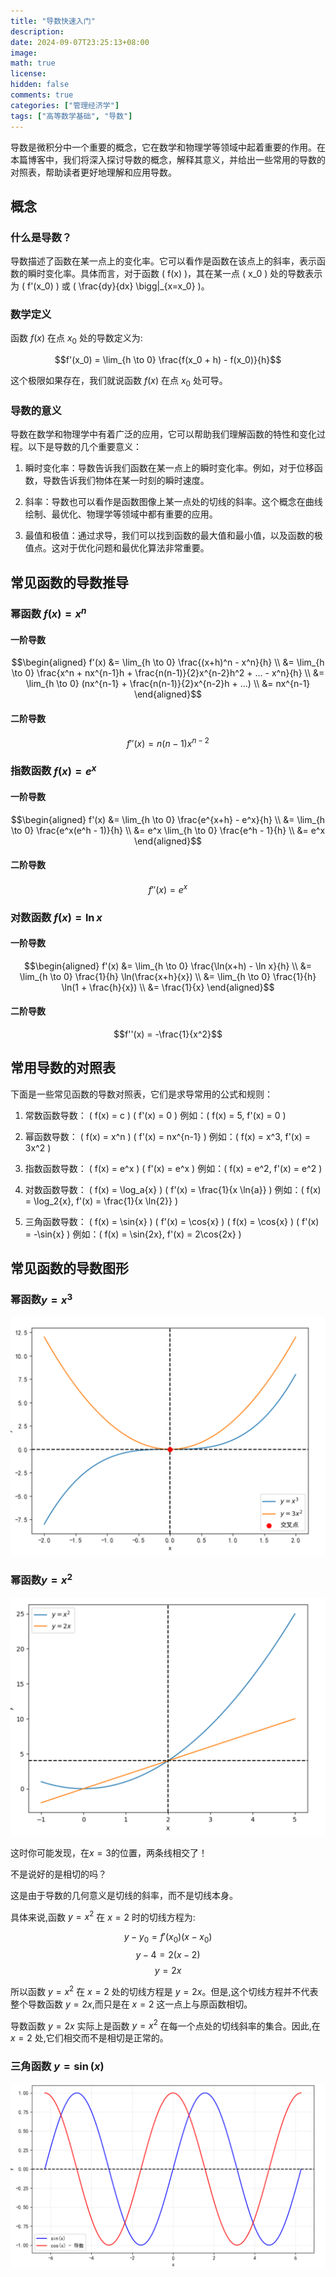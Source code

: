 ```yaml
---
title: "导数快速入门"
description: 
date: 2024-09-07T23:25:13+08:00
image: 
math: true
license: 
hidden: false
comments: true
categories: ["管理经济学"]
tags: ["高等数学基础", "导数"]
---
```


导数是微积分中一个重要的概念，它在数学和物理学等领域中起着重要的作用。在本篇博客中，我们将深入探讨导数的概念，解释其意义，并给出一些常用的导数的对照表，帮助读者更好地理解和应用导数。

## 概念

### 什么是导数？

导数描述了函数在某一点上的变化率。它可以看作是函数在该点上的斜率，表示函数的瞬时变化率。具体而言，对于函数 \( f(x) \)，其在某一点 \( x_0 \) 处的导数表示为 \( f'(x_0) \) 或 \( \frac{dy}{dx} \bigg|_{x=x_0} \)。

### 数学定义

函数 $f(x)$ 在点 $x_0$ 处的导数定义为:

$$f'(x_0) = \lim_{h \to 0} \frac{f(x_0 + h) - f(x_0)}{h}$$

这个极限如果存在，我们就说函数 $f(x)$ 在点 $x_0$ 处可导。

### 导数的意义

导数在数学和物理学中有着广泛的应用，它可以帮助我们理解函数的特性和变化过程。以下是导数的几个重要意义：

1. 瞬时变化率：导数告诉我们函数在某一点上的瞬时变化率。例如，对于位移函数，导数告诉我们物体在某一时刻的瞬时速度。

2. 斜率：导数也可以看作是函数图像上某一点处的切线的斜率。这个概念在曲线绘制、最优化、物理学等领域中都有重要的应用。

3. 最值和极值：通过求导，我们可以找到函数的最大值和最小值，以及函数的极值点。这对于优化问题和最优化算法非常重要。

## 常见函数的导数推导

### 幂函数 $f(x) = x^n$

#### 一阶导数

$$\begin{aligned}
f'(x) &= \lim_{h \to 0} \frac{(x+h)^n - x^n}{h} \\
&= \lim_{h \to 0} \frac{x^n + nx^{n-1}h + \frac{n(n-1)}{2}x^{n-2}h^2 + ... - x^n}{h} \\
&= \lim_{h \to 0} (nx^{n-1} + \frac{n(n-1)}{2}x^{n-2}h + ...) \\
&= nx^{n-1}
\end{aligned}$$

#### 二阶导数

$$f''(x) = n(n-1)x^{n-2}$$

### 指数函数 $f(x) = e^x$

#### 一阶导数

$$\begin{aligned}
f'(x) &= \lim_{h \to 0} \frac{e^{x+h} - e^x}{h} \\
&= \lim_{h \to 0} \frac{e^x(e^h - 1)}{h} \\
&= e^x \lim_{h \to 0} \frac{e^h - 1}{h} \\
&= e^x
\end{aligned}$$

#### 二阶导数

$$f''(x) = e^x$$

### 对数函数 $f(x) = \ln x$

#### 一阶导数

$$\begin{aligned}
f'(x) &= \lim_{h \to 0} \frac{\ln(x+h) - \ln x}{h} \\
&= \lim_{h \to 0} \frac{1}{h} \ln(\frac{x+h}{x}) \\
&= \lim_{h \to 0} \frac{1}{h} \ln(1 + \frac{h}{x}) \\
&= \frac{1}{x}
\end{aligned}$$

#### 二阶导数

$$f''(x) = -\frac{1}{x^2}$$

## 常用导数的对照表
下面是一些常见函数的导数对照表，它们是求导常用的公式和规则：

1. 常数函数导数：
   \( f(x) = c \)
   \( f'(x) = 0 \)
   例如：\( f(x) = 5, f'(x) = 0 \)

2. 幂函数导数：
   \( f(x) = x^n \)
   \( f'(x) = nx^{n-1} \)
   例如：\( f(x) = x^3, f'(x) = 3x^2 \)

3. 指数函数导数：
   \( f(x) = e^x \)
   \( f'(x) = e^x \)
   例如：\( f(x) = e^2, f'(x) = e^2 \)

4. 对数函数导数：
   \( f(x) = \log_a{x} \)
   \( f'(x) = \frac{1}{x \ln{a}} \)
   例如：\( f(x) = \log_2{x}, f'(x) = \frac{1}{x \ln{2}} \)

5. 三角函数导数：
   \( f(x) = \sin{x} \)
   \( f'(x) = \cos{x} \)
   \( f(x) = \cos{x} \)
   \( f'(x) = -\sin{x} \)
   例如：\( f(x) = \sin{2x}, f'(x) = 2\cos{2x} \)

## 常见函数的导数图形

### 幂函数$y=x^3$

![](/images/math/001.png)

### 幂函数$y=x^2$

![](/images/math/002.png)

这时你可能发现，在$x=3$的位置，两条线相交了！

不是说好的是相切的吗？

这是由于导数的几何意义是切线的斜率，而不是切线本身。

具体来说,函数 $y=x^2$ 在 $x=2$ 时的切线方程为:

$$y - y_0 = f'(x_0)(x - x_0)$$
$$y - 4 = 2(x - 2)$$
$$y = 2x$$

所以函数 $y=x^2$ 在 $x=2$ 处的切线方程是 $y=2x$。但是,这个切线方程并不代表整个导数函数 $y=2x$,而只是在 $x=2$ 这一点上与原函数相切。

导数函数 $y=2x$ 实际上是函数 $y=x^2$ 在每一个点处的切线斜率的集合。因此,在 $x=2$ 处,它们相交而不是相切是正常的。

### 三角函数 $y=\sin(x)$

![](/images/math/003.png)